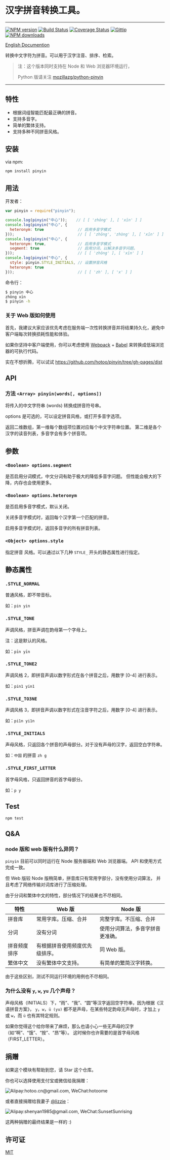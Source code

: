 # 汉字拼音转换工具。

---

[![NPM version][npm-badge]][npm-url]
[![Build Status][travis-badge]][travis-url]
[![Coverage Status][coveralls-badge]][coveralls-url]
[![Gittip][gittip-image]][gittip-url]
[![NPM downloads][npm-downloads]][npm-url]


[npm-badge]: https://img.shields.io/npm/v/pinyin.svg?style=flat
[npm-url]: https://www.npmjs.com/package/pinyin
[npm-downloads]: http://img.shields.io/npm/dm/pinyin.svg?style=flat
[travis-badge]: https://travis-ci.org/hotoo/pinyin.svg?branch=master
[travis-url]: https://travis-ci.org/hotoo/pinyin
[coveralls-badge]: https://coveralls.io/repos/hotoo/pinyin/badge.svg?branch=master
[coveralls-url]: https://coveralls.io/r/hotoo/pinyin
[gittip-image]: https://img.shields.io/gittip/hotoo.svg?style=flat-square
[gittip-url]: https://www.gittip.com/hotoo/

[English Documention](README-us_EN.md)

转换中文字符为拼音。可以用于汉字注音、排序、检索。

> 注：这个版本同时支持在 Node 和 Web 浏览器环境运行，
>
> Python 版请关注 [mozillazg/python-pinyin](https://github.com/mozillazg/python-pinyin)

---

## 特性

* 根据词组智能匹配最正确的拼音。
* 支持多音字。
* 简单的繁体支持。
* 支持多种不同拼音风格。

## 安装

via npm:

```bash
npm install pinyin
```

## 用法

开发者：

```js
var pinyin = require("pinyin");

console.log(pinyin("中心"));    // [ [ 'zhōng' ], [ 'xīn' ] ]
console.log(pinyin("中心", {
  heteronym: true               // 启用多音字模式
}));                            // [ [ 'zhōng', 'zhòng' ], [ 'xīn' ] ]
console.log(pinyin("中心", {
  heteronym: true,              // 启用多音字模式
  segment: true                 // 启用分词，以解决多音字问题。
}));                            // [ [ 'zhōng' ], [ 'xīn' ] ]
console.log(pinyin("中心", {
  style: pinyin.STYLE_INITIALS, // 设置拼音风格
  heteronym: true
}));                            // [ [ 'zh' ], [ 'x' ] ]
```

命令行：

```bash
$ pinyin 中心
zhōng xīn
$ pinyin -h
```

### 关于 Web 版如何使用

首先，我建议大家应该优先考虑在服务端一次性转换拼音并将结果持久化，避免中客户端每次转换损耗性能和体验。

如果你坚持中客户端使用，你可以考虑使用 [Webpack](http://webpack.github.io/) + [Babel](http://babeljs.io/) 来转换成低端浏览器的可执行代码。

实在不想折腾，可以试试 https://github.com/hotoo/pinyin/tree/gh-pages/dist


## API

### 方法 `<Array> pinyin(words[, options])`

将传入的中文字符串 (words) 转换成拼音符号串。

options 是可选的，可以设定拼音风格，或打开多音字选项。

返回二维数组，第一维每个数组项位置对应每个中文字符串位置。
第二维是各个汉字的读音列表，多音字会有多个拼音项。

## 参数

### `<Boolean> options.segment`

是否启用分词模式，中文分词有助于极大的降低多音字问题。
但性能会极大的下降，内存也会使用更多。

### `<Boolean> options.heteronym`

是否启用多音字模式，默认关闭。

关闭多音字模式时，返回每个汉字第一个匹配的拼音。

启用多音字模式时，返回多音字的所有拼音列表。

### `<Object> options.style`

指定拼音 风格。可以通过以下几种 `STYLE_` 开头的静态属性进行指定。

## 静态属性

### `.STYLE_NORMAL`

普通风格，即不带音标。

如：`pin yin`

### `.STYLE_TONE`

声调风格，拼音声调在韵母第一个字母上。

注：这是默认的风格。

如：`pīn yīn`

### `.STYLE_TONE2`

声调风格 2，即拼音声调以数字形式在各个拼音之后，用数字 [0-4] 进行表示。

如：`pin1 yin1`

### `.STYLE_TO3NE`

声调风格 3，即拼音声调以数字形式在注音字符之后，用数字 [0-4] 进行表示。

如：`pi1n yi1n`

### `.STYLE_INITIALS`

声母风格，只返回各个拼音的声母部分。对于没有声母的汉字，返回空白字符串。

如：`中国` 的拼音 `zh g`

### `.STYLE_FIRST_LETTER`

首字母风格，只返回拼音的首字母部分。

如：`p y`


## Test

```
npm test
```

## Q&A

### node 版和 web 版有什么异同？

`pinyin` 目前可以同时运行在 Node 服务器端和 Web 浏览器端。
API 和使用方式完成一致。

但 Web 版较 Node 版稍简单，拼音库只有常用字部分，没有使用分词算法，
并且考虑了网络传输对词库进行了压缩处理。

由于分词和繁体中文的特性，部分情况下的结果也不尽相同。

| 特性         | Web 版                          | Node 版                           |
|--------------|--------------------------------|----------------------------------|
| 拼音库       | 常用字库。压缩、合并           | 完整字库。不压缩、合并           |
| 分词         | 没有分词                       | 使用分词算法，多音字拼音更准确。 |
| 拼音频度排序 | 有根据拼音使用频度优先级排序。 | 同 Web 版。                       |
| 繁体中文     | 没有繁体中文支持。             | 有简单的繁简汉字转换。           |

由于这些区别，测试不同运行环境的用例也不尽相同。

### 为什么没有 `y`, `w`, `yu` 几个声母？

声母风格（INITIALS）下，“雨”、“我”、“圆”等汉字返回空字符串，因为根据《汉语拼音方案》，
`y`，`w`，`ü (yu)` 都不是声母，在某些特定韵母无声母时，才加上 `y` 或 `w`，而 `ü` 也有其特定规则。

如果你觉得这个给你带来了麻烦，那么也请小心一些无声母的汉字（如“啊”、“饿”、“按”、“昂”等）。
这时候你也许需要的是首字母风格（FIRST_LETTER）。

## 捐赠

如果这个模块有帮助到您，请 Star 这个仓库。

你也可以选择使用支付宝或微信给我捐赠：

![Alipay:hotoo.cn@gmail.com, WeChat:hotoome](http://hotoo.me/images/donate-hotoo.png)

或者直接捐赠给我妻子 [@lizzie](https://github.com/lizzie)：

![Alipay:shenyan1985@gmail.com, WeChat:SunsetSunrising](http://hotoo.me/images/donate-lizzie.png)

这两种捐赠的最终结果是一样的 :)

## 许可证

[MIT](http://hotoo.mit-license.org/)
